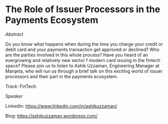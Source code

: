 # The Role of Issuer Processors in the Payments Ecosystem

*Abstract*

Do you know what happens when during the time you charge your credit or debit card and your payments transaction get approved or declined? Who are the parties involved in this whole process? Have you heard of an evergrowing and relatively new sector f modern card issuing in the fintech space? Please join us to listen to Ashik Uzzaman, Engineering Manager at Marqeta, who will run us through a brief talk on this exciting world of issuer processors and their part in the payments ecosystem.

*Track:* FinTech

*Speaker*

LinkedIn: https://www.linkedin.com/in/ashikuzzaman/

Blog: https://ashikuzzaman.wordpress.com/
